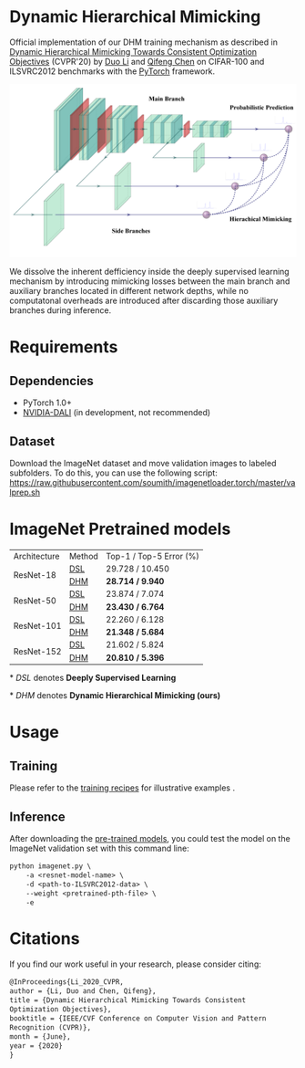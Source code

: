 # Dynamic Hierarchical Mimicking

Official implementation of our DHM training mechanism as described in [Dynamic Hierarchical Mimicking Towards Consistent Optimization Objectives](https://arxiv.org/abs/2003.10739) (CVPR'20) by [Duo Li](https://github.com/d-li14) and [Qifeng Chen](https://github.com/CQFIO) on CIFAR-100 and ILSVRC2012 benchmarks with the [PyTorch](https://pytorch.org/) framework.

<p align="center"><img src="fig/arch.png" width="600" /></p>

We dissolve the inherent defficiency inside the deeply supervised learning mechanism by introducing mimicking losses between the main branch and auxiliary branches located in different network depths, while no computatonal overheads are introduced after discarding those auxiliary branches during inference.

# Requirements
## Dependencies
* PyTorch 1.0+
* [NVIDIA-DALI](https://github.com/NVIDIA/DALI) (in development, not recommended)
## Dataset
Download the ImageNet dataset and move validation images to labeled subfolders.
To do this, you can use the following script: https://raw.githubusercontent.com/soumith/imagenetloader.torch/master/valprep.sh

# ImageNet Pretrained models
<table>
	<tr>
		<td>Architecture</td>
		<td>Method</td>
    <td>Top-1 / Top-5 Error (%)</td>
	</tr>
	<tr>
		<td rowspan="2">ResNet-18</td>
		<td><a href="https://hkustconnect-my.sharepoint.com/:u:/g/personal/dlibh_connect_ust_hk/EU9NEieZBB1Ktb9T8MobZ-ABKUjTaGv_lnG6b-geC3O7LA?e=eEfAb1">DSL</a></td>
		<td>29.728 / 10.450</td>
	</tr>
	<tr>
		<td><a href="https://hkustconnect-my.sharepoint.com/:u:/g/personal/dlibh_connect_ust_hk/Eaxq7mz5GMlJqEFQotYCvVQBBtoEJ06UIqHM6siY8VrfFA?e=N8Jebp">DHM</a></td>
		<td><b>28.714 / 9.940</b></td>
	</tr>
	<tr>
		<td rowspan="2">ResNet-50</td>
		<td><a href="https://hkustconnect-my.sharepoint.com/:u:/g/personal/dlibh_connect_ust_hk/EXP_tRBeaCFMiHczUS2Kf84Bco97hDPGTv6jkl9Wb-Answ?e=hJnd3E">DSL</a></td>
		<td>23.874 / 7.074</td>
	</tr>
	<tr>
		<td><a href="https://hkustconnect-my.sharepoint.com/:u:/g/personal/dlibh_connect_ust_hk/EZnzStUddRpKhS7fGxZ3EJkBibquoIgJaqGlq4PVTtug7Q?e=kfZsGG">DHM</a></td>
		<td><b>23.430 / 6.764</b></td>
	</tr>
	<tr>
		<td rowspan="2">ResNet-101</td>
		<td><a href="https://hkustconnect-my.sharepoint.com/:u:/g/personal/dlibh_connect_ust_hk/EfSsOTCWhVhFiM_GmnBc85EBlmJiy4x9SFEj_K411c5_DA?e=IEz4hq">DSL</a></td>
		<td>22.260 / 6.128</td>
	</tr>
	<tr>
		<td><a href="https://hkustconnect-my.sharepoint.com/:u:/g/personal/dlibh_connect_ust_hk/Ed3hCtX0EW5Dtq5SCwQbnIgBF8Saqsksjw7IPDecRUJAVQ?e=xr4Cim">DHM</a></td>
		<td><b>21.348 / 5.684</b></td>
	</tr>
	<tr>
		<td rowspan="2">ResNet-152</td>
		<td><a href="https://hkustconnect-my.sharepoint.com/:u:/g/personal/dlibh_connect_ust_hk/EY93Q0ToqlJEntNwRgHu_2sB_1Ld6YjBu1LHIO6Ye-CyOA?e=crwgcP">DSL</a></td>
		<td>21.602 / 5.824</td>
	</tr>
	<tr>
		<td><a href="https://hkustconnect-my.sharepoint.com/:u:/g/personal/dlibh_connect_ust_hk/EcyZgN3uW6FDmJinvVxwpYABg6SuvHZftctSdpK9024PKg?e=I3MHYM">DHM</a></td>
		<td><b>20.810 / 5.396</b></td>
	</tr>
</table>

\* *DSL* denotes **Deeply Supervised Learning**

\* *DHM* denotes **Dynamic Hierarchical Mimicking (ours)**

# Usage
## Training
Please refer to the [training recipes](https://github.com/d-li14/DHM/blob/master/TRAINING.md) for illustrative examples .

## Inference
After downloading the [pre-trained models](https://github.com/d-li14/DHM#imagenet-pretrained-models), you could test the model on the ImageNet validation set with this command line:
```shell
python imagenet.py \
    -a <resnet-model-name> \
    -d <path-to-ILSVRC2012-data> \
    --weight <pretrained-pth-file> \
    -e
```

# Citations
If you find our work useful in your research, please consider citing:
```
@InProceedings{Li_2020_CVPR,
author = {Li, Duo and Chen, Qifeng},
title = {Dynamic Hierarchical Mimicking Towards Consistent Optimization Objectives},
booktitle = {IEEE/CVF Conference on Computer Vision and Pattern Recognition (CVPR)},
month = {June},
year = {2020}
}
```

